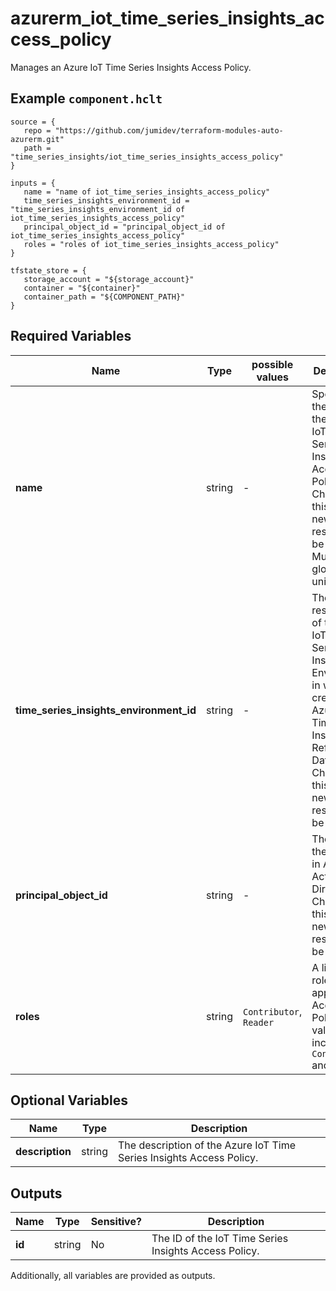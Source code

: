 # azurerm_iot_time_series_insights_access_policy

Manages an Azure IoT Time Series Insights Access Policy.

## Example `component.hclt`

```hcl
source = {
   repo = "https://github.com/jumidev/terraform-modules-auto-azurerm.git"   
   path = "time_series_insights/iot_time_series_insights_access_policy"   
}

inputs = {
   name = "name of iot_time_series_insights_access_policy"   
   time_series_insights_environment_id = "time_series_insights_environment_id of iot_time_series_insights_access_policy"   
   principal_object_id = "principal_object_id of iot_time_series_insights_access_policy"   
   roles = "roles of iot_time_series_insights_access_policy"   
}

tfstate_store = {
   storage_account = "${storage_account}"   
   container = "${container}"   
   container_path = "${COMPONENT_PATH}"   
}

```

## Required Variables

| Name | Type |  possible values |  Description |
| ---- | --------- |  ----------- | ----------- |
| **name** | string |  -  |  Specifies the name of the Azure IoT Time Series Insights Access Policy. Changing this forces a new resource to be created. Must be globally unique. | 
| **time_series_insights_environment_id** | string |  -  |  The resource ID of the Azure IoT Time Series Insights Environment in which to create the Azure IoT Time Series Insights Reference Data Set. Changing this forces a new resource to be created. | 
| **principal_object_id** | string |  -  |  The id of the principal in Azure Active Directory. Changing this forces a new resource to be created. | 
| **roles** | string |  `Contributor`, `Reader`  |  A list of roles to apply to the Access Policy. Valid values include `Contributor` and `Reader`. | 

## Optional Variables

| Name | Type |  Description |
| ---- | --------- |  ----------- |
| **description** | string |  The description of the Azure IoT Time Series Insights Access Policy. | 



## Outputs

| Name | Type | Sensitive? | Description |
| ---- | ---- | --------- | --------- |
| **id** | string | No  | The ID of the IoT Time Series Insights Access Policy. | 

Additionally, all variables are provided as outputs.
